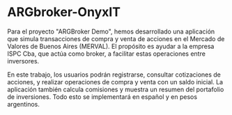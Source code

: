 # ARGbroker-OnyxIT

Para el proyecto "ARGBroker Demo", hemos desarrollado una aplicación que simula transacciones de compra y venta de acciones en el Mercado de Valores de Buenos Aires (MERVAL). El propósito es ayudar a la empresa ISPC Cba, que actúa como broker, a facilitar estas operaciones entre inversores.

En este trabajo, los usuarios podrán registrarse, consultar cotizaciones de acciones, y realizar operaciones de compra y venta con un saldo inicial. La aplicación también calcula comisiones y muestra un resumen del portafolio de inversiones. Todo esto se implementará en español y en pesos argentinos.
